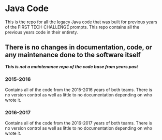 # Java Code

This is the repo for all the legacy Java code that was built for previous years
of the FIRST TECH CHALLENGE prompts. This repo contains all the previous years code
in their entirety.

## There is no changes in documentation, code, or any maintenance done to the software itself

***This is not a maintenance repo of the code base from years past***

### 2015-2016

Contains all of the code from the 2015-2016 years of both teams. There is no version 
control as well as little to no documentation depending on who wrote it.

### 2016-2017

Contains all of the code from the 2016-2017 years of both teams. There is no version 
control as well as little to no documentation depending on who wrote it.
